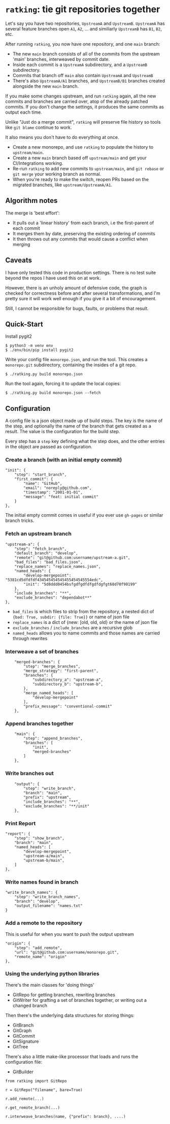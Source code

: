 # `ratking`: tie git repositories together

Let's say you have two repositories, `UpstreamA` and `UpstreamB`.  `UpstreamA` has several feature branches open `A1`, `A2`, ... and similiarly `UpstreamB` has `B1`, `B2`, etc.

After running `ratking`, you now have one repository, and one `main` branch:

- The new `main` branch consists of all of the commits from the upstream 'main' branches, interweaved by commit date.
- Inside each commit is a `UpstreamA` subdirectory, and a `UpstreamB` subdirectory.
- Commits that branch off `main` also contain `UpstreamA` and `UpstreamB`
- There's also `UpstreamA/A1` branches, and `UpstreamB/B1` branches created alongside the new `main` branch.

If you make some changes upstream, and run `ratking` again, all the new commits
and branches are carried over, atop of the already patched commits. If you don't change
the settings, it produces the same commits as output each time.

Unlike "Just do a merge commit", `ratking` will preserve file history so tools like `git blame` continue to work.

It also means you don't have to do everything at once.

- Create a new monorepo, and use `ratking` to populate the history to `upstream/main`.
- Create a new `main` branch based off `upstream/main` and get your CI/Integrations working.
- Re-run `ratking` to add new commits to `upstream/main`, and `git rebase` or `git merge` your working branch as normal.
- When you're ready to make the switch, reopen PRs based on the migrated branches, like `upstream/UpstreamA/A1`. 

## Algorithm notes

The merge is 'best effort':

- It pulls out a 'linear history' from each branch, i.e the first-parent of each commit
- It merges them by date, preserving the existing ordering of commits
- It then throws out any commits that would cause a conflict when merging


## Caveats

I have only tested this code in production settings. There is no test suite beyond the repos I have used this on at work.

However, there is an unholy amount of defensive code, the graph is checked for correctness before and after several transformations, and I'm pretty sure it will work well enough if you give it a bit of encouragement.

Still, I cannot be responsible for bugs, faults, or problems that result. 

## Quick-Start

Install pygit2

```
$ python3 -m venv env
$ ./env/bin/pip install pygit2
```

Write your config file `monorepo.json`, and run the tool.
This creates a `monorepo.git` subdirectory, containing the insides of a git repo.

```
$ ./ratking.py build monorepo.json
```

Run the tool again, forcing it to update the local copies:

```
$ ./ratking.py build monorepo.json --fetch
```

## Configuration

A config file is a json object made up of build steps.
The key is the name of the step, and optionally the name of the branch that gets created as a result.
The value is the configuration for the build step.

Every step has a `step` key defining what the step does, and the other entries in the object are
passed as configuration.

### Create a branch (with an initial empty commit)

```
"init": {
    "step": "start_branch",
    "first_commit": {
        "name": "GitHub",
        "email": "noreply@github.com",
        "timestamp": "2001-01-01",
        "message": "feat: initial commit"
    }
},
```

The initial empty commit comes in useful if you ever use `gh-pages` or similar branch tricks.

### Fetch an upstream branch

```
"upstream-a": {
    "step": "fetch_branch",
    "default_branch": "develop",
    "remote": "git@github.com:username/upstream-a.git",
    "bad_files": "bad_files.json",
    "replace_names": "replace_names.json",
    "named_heads": {
        "develop-mergepoint": "5381cd5dfdfdf434545454545455454545554edc",
        "init": "5d8ddd0454bsfgdfgdfdfgdfdgfgt68d70f98199"
    },
    "include_branches": "**",
    "exclude_branches": "dependabot**"
},
```

- `bad_files` is which files to strip from the repository, a nested dict of `{bad: True, subdir: {file: True}}` or name of json file
- `replace_names` is a dict of {new: [old, old, old} or the name of json file
- `exclude_branches` / `include_branches` are a recursive glob
- `named_heads` allows you to name commits and those names are carried through rewrites

### Interweave a set of branches

```
    "merged-branches": {
        "step": "merge_branches",
        "merge_strategy": "first-parent",
        "branches": {
            "subdirectory_a": "upstream-a",
            "subdirectory_b": "upstream-b",
        },
        "merge_named_heads": [
            "develop-mergepoint"
        ],
        "prefix_message": "conventional-commit"
    },
```

### Append branches together

```
    "main": {
        "step": "append_branches",
        "branches": [
            "init",
            "merged-branches"
        ]
    },
```

### Write branches out

```
    "output": {
        "step": "write_branch",
        "branch": "main",
        "prefix": "upstream",
        "include_branches": "**",
        "exclude_branches": "**/init"
    },
```

### Print Report

```
"report": {
    "step": "show_branch",
    "branch": "main",
    "named_heads": [
        "develop-mergepoint",
        "upstream-a/main",
        "upstream-b/main",
    ]
},
```

### Write names found in branch

```
"write_branch_names": {
    "step": "write_branch_names",
    "branch": "develop",
    "output_filename": "names.txt"
}
```


### Add a remote to the repository

This is useful for when you want to push the output upstream

```
"origin": {
    "step": "add_remote",
    "url": "git@github.com:username/monorepo.git",
    "remote_name": "origin"
},
```


### Using the underlying python libraries

There's the main classes for 'doing things'

- GitRepo for getting branches, rewriting branches
- GitWriter for grafting a set of branches together, or writing out a changed branch

Then there's the underlying data structures for storing things:

- GitBranch 
- GitGraph
- GitCommit
- GitSignature
- GitTree

There's also a little make-like processor that loads and runs the configuration file:

- GitBuilder


```
from ratking import GitRepo

r = GitRepo("filename", bare=True)

r.add_remote(...)

r.get_remote_branch(...)

r.interweave_branches(name, {"prefix": branch}, ....)

```



